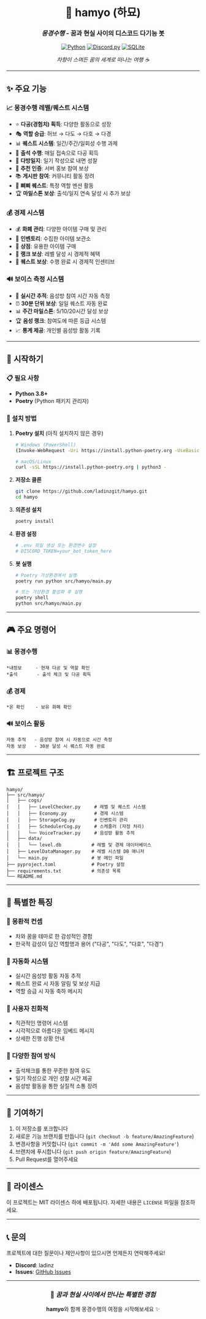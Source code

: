 <div align="center">

# 🌸 hamyo (하묘)
### *몽경수행* - 꿈과 현실 사이의 디스코드 다기능 봇

[![Python](https://img.shields.io/badge/Python-3.8+-blue.svg?style=flat-square&logo=python)](https://www.python.org/)
[![Discord.py](https://img.shields.io/badge/discord.py-2.0+-5865F2.svg?style=flat-square&logo=discord)](https://discordpy.readthedocs.io/)
[![SQLite](https://img.shields.io/badge/SQLite-Database-003B57.svg?style=flat-square&logo=sqlite)](https://www.sqlite.org/)

*차향이 스며든 꿈의 세계로 떠나는 여행 ☕*

</div>

---

## ✨ 주요 기능

### 📈 **몽경수행 레벨/퀘스트 시스템**
- ⭐ **다공(경험치) 획득**: 다양한 활동으로 성장
- 🎭 **역할 승급**: 허브 → 다도 → 다호 → 다경
- 📊 **퀘스트 시스템**: 일간/주간/일회성 수행 과제
- 📅 **출석 수행**: 매일 접속으로 다공 획득
- 📝 **다방일지**: 일기 작성으로 내면 성찰
- 🌱 **추천 인증**: 서버 홍보 참여 보상
- 📚 **게시판 참여**: 커뮤니티 활동 장려
- 📢 **삐삐 퀘스트**: 특정 역할 멘션 활동
- 🏆 **마일스톤 보상**: 출석/일지 연속 달성 시 추가 보상

### 💰 **경제 시스템**
- 💰 **화폐 관리**: 다양한 아이템 구매 및 관리
- 🎁 **인벤토리**: 수집한 아이템 보관소
- 🏪 **상점**: 유용한 아이템 구매
- 💎 **랭크 보상**: 레벨 달성 시 경제적 혜택
- 🎯 **퀘스트 보상**: 수행 완료 시 경제적 인센티브

### 🔊 **보이스 측정 시스템**
- 🎤 **실시간 추적**: 음성방 참여 시간 자동 측정
- ⏰ **30분 단위 보상**: 일일 퀘스트 자동 완료
- 📊 **주간 마일스톤**: 5/10/20시간 달성 보상
- 🏆 **음성 랭크**: 참여도에 따른 등급 시스템
- 📈 **통계 제공**: 개인별 음성방 활동 기록

---

## 🚀 시작하기

### 📋 필요 사항
- **Python 3.8+**
- **Poetry** (Python 패키지 관리자)

### 🔧 설치 방법

1. **Poetry 설치** (아직 설치하지 않은 경우)
   ```bash
   # Windows (PowerShell)
   (Invoke-WebRequest -Uri https://install.python-poetry.org -UseBasicParsing).Content | python -
   
   # macOS/Linux
   curl -sSL https://install.python-poetry.org | python3 -
   ```

2. **저장소 클론**
   ```bash
   git clone https://github.com/ladinzgit/hamyo.git
   cd hamyo
   ```

3. **의존성 설치**
   ```bash
   poetry install
   ```

4. **환경 설정**
   ```bash
   # .env 파일 생성 또는 환경변수 설정
   # DISCORD_TOKEN=your_bot_token_here
   ```

5. **봇 실행**
   ```bash
   # Poetry 가상환경에서 실행
   poetry run python src/hamyo/main.py
   
   # 또는 가상환경 활성화 후 실행
   poetry shell
   python src/hamyo/main.py
   ```

---

## 🎮 주요 명령어

### 📊 몽경수행
```
*내정보     - 현재 다공 및 역할 확인
*출석       - 출석 체크 및 다공 획득
```

### 💰 경제
```
*온 확인    - 보유 화폐 확인
```

### 🔊 보이스 활동
```
자동 추적   - 음성방 참여 시 자동으로 시간 측정
자동 보상   - 30분 달성 시 퀘스트 자동 완료
```

---

## 🏗️ 프로젝트 구조

```
hamyo/
├── src/hamyo/
│   ├── cogs/
│   │   ├── LevelChecker.py     # 레벨 및 퀘스트 시스템
│   │   ├── Economy.py          # 경제 시스템
│   │   ├── StorageCog.py       # 인벤토리 관리
│   │   ├── SchedulerCog.py     # 스케줄러 (자정 처리)
│   │   └── VoiceTracker.py     # 음성방 활동 추적
│   ├── data/
│   │   └── level.db           # 레벨 및 경제 데이터베이스
│   ├── LevelDataManager.py    # 레벨 시스템 DB 매니저
│   └── main.py                # 봇 메인 파일
├── pyproject.toml             # Poetry 설정
├── requirements.txt           # 의존성 목록
└── README.md
```

---

## 🎨 특별한 특징

### 🌸 **몽환적 컨셉**
- 차와 꿈을 테마로 한 감성적인 경험
- 한국적 감성이 담긴 역할명과 용어 ("다공", "다도", "다호", "다경")

### 🔄 **자동화 시스템**
- 실시간 음성방 활동 자동 추적
- 퀘스트 완료 시 자동 알림 및 보상 지급
- 역할 승급 시 자동 축하 메시지

### 📱 **사용자 친화적**
- 직관적인 명령어 시스템
- 시각적으로 아름다운 임베드 메시지
- 상세한 진행 상황 안내

### 🎯 **다양한 참여 방식**
- 출석체크를 통한 꾸준한 참여 유도
- 일기 작성으로 개인 성찰 시간 제공
- 음성방 활동을 통한 실질적 소통 장려

---

## 🤝 기여하기

1. 이 저장소를 포크합니다
2. 새로운 기능 브랜치를 만듭니다 (`git checkout -b feature/AmazingFeature`)
3. 변경사항을 커밋합니다 (`git commit -m 'Add some AmazingFeature'`)
4. 브랜치에 푸시합니다 (`git push origin feature/AmazingFeature`)
5. Pull Request를 열어주세요

---

## 📄 라이센스

이 프로젝트는 MIT 라이센스 하에 배포됩니다. 자세한 내용은 `LICENSE` 파일을 참조하세요.

---

## 📞 문의

프로젝트에 대한 질문이나 제안사항이 있으시면 언제든지 연락해주세요!

- **Discord**: ladinz
- **Issues**: [GitHub Issues](https://github.com/ladinzgit/hamyo/issues)

---

<div align="center">

### 🌙 *꿈과 현실 사이에서 만나는 특별한 경험*

**hamyo**와 함께 몽경수행의 여정을 시작해보세요 ✨

</div>

